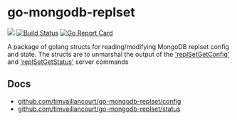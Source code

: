 # go-mongodb-replset
[![](https://godoc.org/github.com/timvaillancourt/go-mongodb-replset?status.svg)](http://godoc.org/github.com/timvaillancourt/go-mongodb-replset)
[![Build Status](https://travis-ci.org/timvaillancourt/go-mongodb-replset.svg?branch=master)](https://travis-ci.org/timvaillancourt/go-mongodb-replset)
[![Go Report Card](https://goreportcard.com/badge/github.com/timvaillancourt/go-mongodb-replset)](https://goreportcard.com/report/github.com/timvaillancourt/go-mongodb-replset)

A package of golang structs for reading/modifying MongoDB replset config and state. The structs are to unmarshal the output of the ['replSetGetConfig'](https://docs.mongodb.com/manual/reference/command/replSetGetConfig/) and ['replSetGetStatus'](https://docs.mongodb.com/manual/reference/command/replSetGetStatus/) server commands

## Docs
- [github.com/timvaillancourt/go-mongodb-replset/config](https://godoc.org/github.com/timvaillancourt/go-mongodb-replset/config)
- [github.com/timvaillancourt/go-mongodb-replset/status](https://godoc.org/github.com/timvaillancourt/go-mongodb-replset/status)
